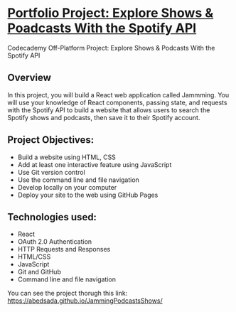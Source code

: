 # [Portfolio Project: Explore Shows & Poadcasts With the Spotify API ](https://abedsada.github.io/JammingPodcastsShows/)
Codecademy Off-Platform Project: Explore Shows & Podcasts With the Spotify API

## Overview 

In this project, you will build a React web application called Jammming. You will use your knowledge of React components, passing state, and requests with the Spotify API to build a website that allows users to search the Spotify shows and podcasts, then save it to their Spotify account.

## Project Objectives:

* Build a website using HTML, CSS
* Add at least one interactive feature using JavaScript
* Use Git version control
* Use the command line and file navigation
* Develop locally on your computer
* Deploy your site to the web using GitHub Pages

## Technologies used:

* React
* OAuth 2.0 Authentication
* HTTP Requests and Responses
* HTML/CSS
* JavaScript
* Git and GitHub
* Command line and file navigation

You can see the project thorugh this link: https://abedsada.github.io/JammingPodcastsShows/
